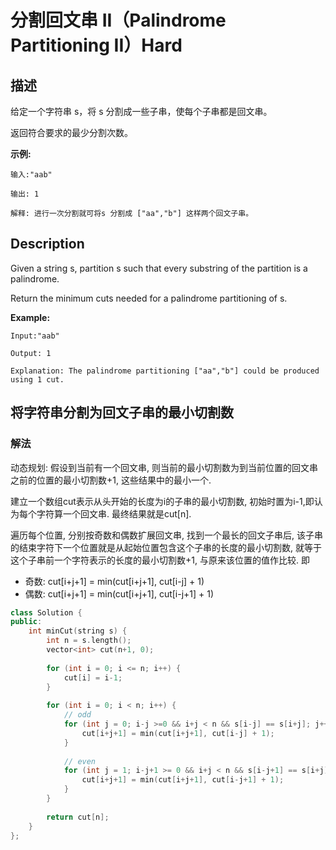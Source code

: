 # 分割回文串 II（Palindrome Partitioning II）Hard
## 描述
给定一个字符串 s，将 s 分割成一些子串，使每个子串都是回文串。

返回符合要求的最少分割次数。

**示例:**
```
输入:"aab"

输出: 1

解释: 进行一次分割就可将s 分割成 ["aa","b"] 这样两个回文子串。
```

## Description
Given a string s, partition s such that every substring of the partition is a palindrome.

Return the minimum cuts needed for a palindrome partitioning of s.

**Example:**
```
Input:"aab"

Output: 1

Explanation: The palindrome partitioning ["aa","b"] could be produced using 1 cut.
```


## 将字符串分割为回文子串的最小切割数
### 解法
动态规划: 假设到当前有一个回文串, 则当前的最小切割数为到当前位置的回文串之前的位置的最小切割数+1, 这些结果中的最小一个.

建立一个数组cut表示从头开始的长度为i的子串的最小切割数, 初始时置为i-1,即认为每个字符算一个回文串. 最终结果就是cut[n].

遍历每个位置, 分别按奇数和偶数扩展回文串, 找到一个最长的回文子串后, 该子串的结束字符下一个位置就是从起始位置包含这个子串的长度的最小切割数, 就等于这个子串前一个字符表示的长度的最小切割数+1, 与原来该位置的值作比较. 即
- 奇数: cut[i+j+1] = min(cut[i+j+1], cut[i-j] + 1)
- 偶数: cut[i+j+1] = min(cut[i+j+1], cut[i-j+1] + 1)

```c++
class Solution {
public:
    int minCut(string s) {
        int n = s.length();
        vector<int> cut(n+1, 0);
        
        for (int i = 0; i <= n; i++) {
            cut[i] = i-1;
        }
        
        for (int i = 0; i < n; i++) {
            // odd
            for (int j = 0; i-j >=0 && i+j < n && s[i-j] == s[i+j]; j++) {
                cut[i+j+1] = min(cut[i+j+1], cut[i-j] + 1);
            }
            
            // even
            for (int j = 1; i-j+1 >= 0 && i+j < n && s[i-j+1] == s[i+j]; j++) {
                cut[i+j+1] = min(cut[i+j+1], cut[i-j+1] + 1);
            }
        }
        
        return cut[n];
    }
};
```
